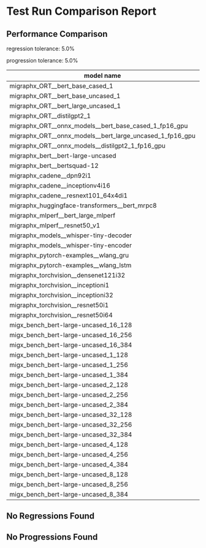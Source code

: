 # Test Run Comparison Report

## Performance Comparison

regression tolerance: 5.0%

progression tolerance: 5.0%

|model name|exit_status|analysis|old_time_ms|new_time_ms|change_ms|percent_change|
|---|---|---|---|---|---|---|
|migraphx_ORT__bert_base_cased_1|PASS|within tol|86.7434|87.6334|0.8901|1.03%|
|migraphx_ORT__bert_base_uncased_1|PASS|progression|120.0247|85.3994|-34.6253|-28.85%|
|migraphx_ORT__bert_large_uncased_1|PASS|progression|287.67|256.5969|-31.073|-10.8%|
|migraphx_ORT__distilgpt2_1|PASS|progression|95.476|30.7755|-64.7005|-67.77%|
|migraphx_ORT__onnx_models__bert_base_cased_1_fp16_gpu|Numerics|within tol|87.1228|86.3572|-0.7656|-0.88%|
|migraphx_ORT__onnx_models__bert_large_uncased_1_fp16_gpu|Numerics|within tol|265.1438|253.9125|-11.2312|-4.24%|
|migraphx_ORT__onnx_models__distilgpt2_1_fp16_gpu|Numerics|regression|39.9035|47.5236|7.6201|19.1%|
|migraphx_bert__bert-large-uncased|PASS|within tol|390.7993|391.3823|0.5829|0.15%|
|migraphx_bert__bertsquad-12|PASS|progression|1418.8174|95.0233|-1323.7941|-93.3%|
|migraphx_cadene__dpn92i1|PASS|regression|185.374|216.5309|31.1569|16.81%|
|migraphx_cadene__inceptionv4i16|PASS|within tol|6595.9829|6484.9076|-111.0753|-1.68%|
|migraphx_cadene__resnext101_64x4di1|PASS|regression|338.1451|433.132|94.9869|28.09%|
|migraphx_huggingface-transformers__bert_mrpc8|PASS|within tol|412.8859|410.4351|-2.4507|-0.59%|
|migraphx_mlperf__bert_large_mlperf|Numerics|regression|457.5796|735.5786|277.999|60.75%|
|migraphx_mlperf__resnet50_v1|PASS|regression|90.9894|95.932|4.9427|5.43%|
|migraphx_models__whisper-tiny-decoder|PASS|within tol|33.9066|32.7376|-1.169|-3.45%|
|migraphx_models__whisper-tiny-encoder|Numerics|within tol|182.5028|182.9053|0.4026|0.22%|
|migraphx_pytorch-examples__wlang_gru|PASS|within tol|73.9583|75.3095|1.3512|1.83%|
|migraphx_pytorch-examples__wlang_lstm|PASS|progression|47.3197|40.4146|-6.9051|-14.59%|
|migraphx_torchvision__densenet121i32|PASS|regression|1344.119|1520.7474|176.6284|13.14%|
|migraphx_torchvision__inceptioni1|PASS|within tol|218.8821|207.9864|-10.8957|-4.98%|
|migraphx_torchvision__inceptioni32|PASS|within tol|6161.4929|6147.702|-13.7909|-0.22%|
|migraphx_torchvision__resnet50i1|PASS|progression|89.0368|83.9822|-5.0546|-5.68%|
|migraphx_torchvision__resnet50i64|PASS|within tol|5145.5514|5294.3099|148.7585|2.89%|
|migx_bench_bert-large-uncased_16_128|PASS|within tol|2657.1492|2619.4048|-37.7444|-1.42%|
|migx_bench_bert-large-uncased_16_256|PASS|regression|4420.2847|4790.3523|370.0675|8.37%|
|migx_bench_bert-large-uncased_16_384|Numerics|within tol|6122.5721|5909.4044|-213.1677|-3.48%|
|migx_bench_bert-large-uncased_1_128|PASS|regression|158.0368|167.4284|9.3916|5.94%|
|migx_bench_bert-large-uncased_1_256|PASS|regression|263.897|277.8511|13.9541|5.29%|
|migx_bench_bert-large-uncased_1_384|PASS|regression|376.0995|417.6275|41.528|11.04%|
|migx_bench_bert-large-uncased_2_128|PASS|within tol|397.3612|397.0189|-0.3423|-0.09%|
|migx_bench_bert-large-uncased_2_256|PASS|within tol|592.6357|606.1018|13.4661|2.27%|
|migx_bench_bert-large-uncased_2_384|PASS|regression|828.9566|955.4131|126.4565|15.25%|
|migx_bench_bert-large-uncased_32_128|PASS|regression|5184.0374|5674.5633|490.5258|9.46%|
|migx_bench_bert-large-uncased_32_256|PASS|within tol|8443.6431|8091.1831|-352.46|-4.17%|
|migx_bench_bert-large-uncased_32_384|Numerics|within tol|11646.1385|11395.1832|-250.9553|-2.15%|
|migx_bench_bert-large-uncased_4_128|PASS|within tol|737.7744|726.0484|-11.7259|-1.59%|
|migx_bench_bert-large-uncased_4_256|PASS|progression|1229.0214|1137.2611|-91.7603|-7.47%|
|migx_bench_bert-large-uncased_4_384|PASS|within tol|1613.1708|1570.3202|-42.8506|-2.66%|
|migx_bench_bert-large-uncased_8_128|PASS|progression|1445.2389|1343.2826|-101.9563|-7.05%|
|migx_bench_bert-large-uncased_8_256|PASS|progression|2488.9669|2100.1059|-388.861|-15.62%|
|migx_bench_bert-large-uncased_8_384|PASS|within tol|3046.0351|3025.6443|-20.3908|-0.67%|

## No Regressions Found

## No Progressions Found

